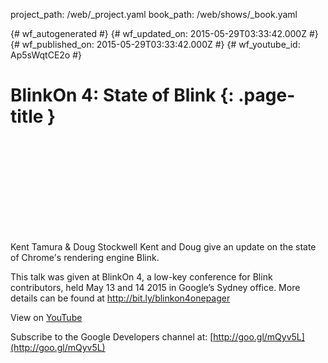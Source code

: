 project_path: /web/_project.yaml
book_path: /web/shows/_book.yaml

{# wf_autogenerated #}
{# wf_updated_on: 2015-05-29T03:33:42.000Z #}
{# wf_published_on: 2015-05-29T03:33:42.000Z #}
{# wf_youtube_id: Ap5sWqtCE2o #}

# BlinkOn 4: State of Blink {: .page-title }


<div class="video-wrapper">
  <iframe class="devsite-embedded-youtube-video" data-video-id="Ap5sWqtCE2o"
          data-autohide="1" data-showinfo="0" frameborder="0" allowfullscreen>
  </iframe>
</div>

Kent Tamura &amp; Doug Stockwell
Kent and Doug give an update on the state of Chrome&#x27;s rendering engine Blink. 

This talk was given at BlinkOn 4, a low-key conference for Blink contributors, held May 13 and 14 2015 in Google’s Sydney office. More details can be found at http://bit.ly/blinkon4onepager

View on [YouTube](https://youtu.be/Ap5sWqtCE2o)

Subscribe to the Google Developers channel at: [http://goo.gl/mQyv5L](http://goo.gl/mQyv5L)
